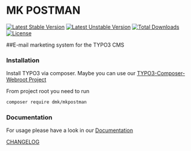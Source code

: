 MK POSTMAN
==========

[![Latest Stable Version](https://poser.pugx.org/dmk/mkpostman/v/stable)](https://packagist.org/packages/dmk/mkpostman) [![Latest Unstable Version](https://poser.pugx.org/dmk/mkpostman/v/unstable)](https://packagist.org/packages/dmk/mkpostman) [![Total Downloads](https://poser.pugx.org/dmk/mkpostman/downloads)](https://packagist.org/packages/dmk/mkpostman) [![License](https://poser.pugx.org/dmk/mkpostman/license)](https://packagist.org/packages/dmk/mkpostman)

##E-mail marketing system for the TYPO3 CMS

### Installation
Install TYPO3 via composer. Maybe you can use our [TYPO3-Composer-Webroot Project](https://github.com/DMKEBUSINESSGMBH/typo3-composer-webroot)

From project root you need to run
```bash
composer require dmk/mkpostman
```

### Documentation

For usage please have a look in our [Documentation](Documentation/README.md)

[CHANGELOG](Documentation/CHANGELOG.md)
